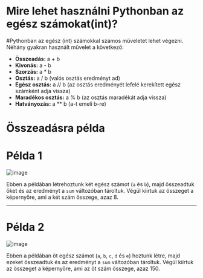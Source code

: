 # Mire lehet használni Pythonban az egész számokat(int)?

#Pythonban az egész (int) számokkal számos műveletet lehet végezni. Néhány gyakran használt művelet a következő:

- **Összeadás:** a + b
- **Kivonás:** a - b
- **Szorzás:** a * b
- **Osztás:** a / b (valós osztás eredményt ad)
- **Egész osztás:** a // b (az osztás eredményét lefelé kerekített egész számként adja vissza)
- **Maradékos osztás:** a % b (az osztás maradékát adja vissza)
- **Hatványozás:** a ** b (a-t emeli b-re)
# Összeadásra példa

# Példa 1

![image](https://github.com/GithubAigoo/Python/assets/132823189/df3ae16d-c1f7-4cff-b48b-8a480306fca2)

Ebben a példában létrehoztunk két egész számot (`a` és `b`), majd összeadtuk őket és az eredményt a `sum` változóban tároltuk. Végül kiírtuk az összeget a képernyőre, ami a két szám összege, azaz 8.

---------------------------------------------------------------------------------------------------------------------------------------------------------------------------------

# Példa 2

![image](https://github.com/GithubAigoo/Python/assets/132823189/df1be9c5-779e-4ca8-9df6-62d833ccbd19)

Ebben a példában öt egész számot (`a`, `b`, `c`, `d` és `e`) hoztunk létre, majd ezeket összeadtuk és az eredményt a `sum` változóban tároltuk. Végül kiírtuk az összeget a képernyőre, ami az öt szám összege, azaz 150.
